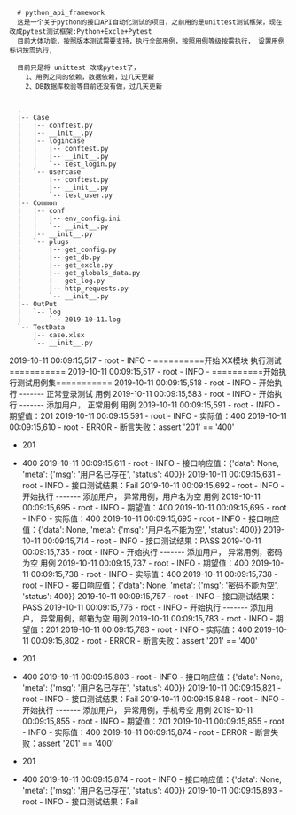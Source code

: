       # python_api_framework
      这是一个关于python的接口API自动化测试的项目，之前用的是unittest测试框架，现在改成pytest测试框架:Python+Excle+Pytest
      目前大体功能，按照版本测试需要支持，执行全部用例，按照用例等级按需执行， 设置用例标识按需执行,

      目前只是将 unittest 改成pytest了， 
        1、用例之间的依赖，数据依赖，过几天更新
        2、DB数据库校验等目前还没有做，过几天更新


      .
      |-- Case
      |   |-- conftest.py
      |   |-- __init__.py
      |   |-- logincase
      |   |   |-- conftest.py
      |   |   |-- __init__.py
      |   |   `-- test_login.py
      |   `-- usercase
      |       |-- conftest.py
      |       |-- __init__.py
      |       `-- test_user.py
      |-- Common
      |   |-- conf
      |   |   |-- env_config.ini
      |   |   `-- __init__.py
      |   |-- __init__.py
      |   `-- plugs
      |       |-- get_config.py
      |       |-- get_db.py
      |       |-- get_excle.py
      |       |-- get_globals_data.py
      |       |-- get_log.py
      |       |-- http_requests.py
      |       `-- __init__.py
      |-- OutPut
      |   `-- log
      |       `-- 2019-10-11.log
      `-- TestData
          |-- case.xlsx
          `-- __init__.py


2019-10-11 00:09:15,517 - root - INFO - ==========开始 XX模块 执行测试===========
2019-10-11 00:09:15,517 - root - INFO - ==========开始执行测试用例集===========
2019-10-11 00:09:15,518 - root - INFO - 开始执行 ------- 正常登录测试 用例
2019-10-11 00:09:15,583 - root - INFO - 开始执行 ------- 添加用户， 正常用例 用例
2019-10-11 00:09:15,591 - root - INFO - 期望值：201
2019-10-11 00:09:15,591 - root - INFO - 实际值：400
2019-10-11 00:09:15,610 - root - ERROR - 断言失败：assert '201' == '400'
  - 201
  + 400
2019-10-11 00:09:15,611 - root - INFO - 接口响应值：{'data': None, 'meta': {'msg': '用户名已存在', 'status': 400}}
2019-10-11 00:09:15,631 - root - INFO - 接口测试结果：Fail
2019-10-11 00:09:15,692 - root - INFO - 开始执行 ------- 添加用户， 异常用例，用户名为空 用例
2019-10-11 00:09:15,695 - root - INFO - 期望值：400
2019-10-11 00:09:15,695 - root - INFO - 实际值：400
2019-10-11 00:09:15,695 - root - INFO - 接口响应值：{'data': None, 'meta': {'msg': '用户名不能为空', 'status': 400}}
2019-10-11 00:09:15,714 - root - INFO - 接口测试结果：PASS
2019-10-11 00:09:15,735 - root - INFO - 开始执行 ------- 添加用户， 异常用例，密码为空 用例
2019-10-11 00:09:15,737 - root - INFO - 期望值：400
2019-10-11 00:09:15,738 - root - INFO - 实际值：400
2019-10-11 00:09:15,738 - root - INFO - 接口响应值：{'data': None, 'meta': {'msg': '密码不能为空', 'status': 400}}
2019-10-11 00:09:15,757 - root - INFO - 接口测试结果：PASS
2019-10-11 00:09:15,776 - root - INFO - 开始执行 ------- 添加用户， 异常用例，邮箱为空 用例
2019-10-11 00:09:15,783 - root - INFO - 期望值：201
2019-10-11 00:09:15,783 - root - INFO - 实际值：400
2019-10-11 00:09:15,802 - root - ERROR - 断言失败：assert '201' == '400'
  - 201
  + 400
2019-10-11 00:09:15,803 - root - INFO - 接口响应值：{'data': None, 'meta': {'msg': '用户名已存在', 'status': 400}}
2019-10-11 00:09:15,821 - root - INFO - 接口测试结果：Fail
2019-10-11 00:09:15,848 - root - INFO - 开始执行 ------- 添加用户， 异常用例，手机号空 用例
2019-10-11 00:09:15,855 - root - INFO - 期望值：201
2019-10-11 00:09:15,855 - root - INFO - 实际值：400
2019-10-11 00:09:15,874 - root - ERROR - 断言失败：assert '201' == '400'
  - 201
  + 400
2019-10-11 00:09:15,874 - root - INFO - 接口响应值：{'data': None, 'meta': {'msg': '用户名已存在', 'status': 400}}
2019-10-11 00:09:15,893 - root - INFO - 接口测试结果：Fail
